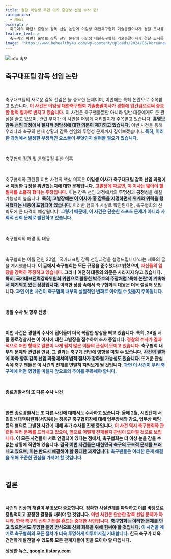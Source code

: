 ```yaml
---
title: 경찰 이임생 축협 이사 홍명보 선임 수사 중!
categories:
  - News
excerpt: >
  축구계의 파란! 홍명보 감독 선임 논란에 이임생 대한축구협회 기술총괄이사가 경찰 조사를 받는다. 절차 위반 및 특혜 의혹과 함께 축구협회의 해명도 풍성해진다. 클릭으로 진실을 확인해보세요!
feature_text: >
  축구계의 파란! 홍명보 감독 선임 논란에 이임생 대한축구협회 기술총괄이사가 경찰 조사를 받는다. 절차 위반 및 특혜 의혹과 함께 축구협회의 해명도 풍성해진다. 클릭으로 진실을 확인해보세요!
image: 'https://www.behealthy4u.com/wp-content/uploads/2024/06/koreanews.jpg'
---
```


<p><img src="https://www.behealthy4u.com/wp-content/uploads/2024/06/koreanews.jpg" alt="info 속보" /></p>

<h2 data-ke-size="size26">축구대표팀 감독 선임 논란</h2>

<p data-ke-size="size16">&nbsp;</p>

<p>축구대표팀의 새로운 감독 선임은 늘 중요한 문제이며, 이번에는 특혜 논란으로 주목받고 있습니다. <b><span style="color: #ee2323;">이 사건은 이임생 대한축구협회 기술총괄이사가 경찰에 입건됨으로써 중요한 법적 절차로 번지고 있습니다.</span></b> 이 사건은 축구팬들뿐만 아니라 일반 대중에게도 큰 관심을 끌고 있으며, 관련 부처가 이 사안을 어떻게 처리할지가 주목받고 있습니다. <b><span style="background-color: #21538527;">홍명보 감독 선임 과정에서 절차적 정당성에 대한 의문이 제기되고 있습니다.</span></b> 이번 사건을 통해 우리나라 축구의 현재 상황과 감독 선임의 투명성 문제까지 짚어보겠습니다. <b><span style="color: #1a5490;">특히, 이러한 과정에서 발생한 부정적인 요소들이 무엇인지 살펴볼 필요가 있습니다.</span></b></p>

<p data-ke-size="size16">&nbsp;</p>

<p>축구협회 정관 및 운영규정 위반 의혹</p>

<p data-ke-size="size16">&nbsp;</p>

<p>축구협회와 관련된 이번 사건의 핵심 의혹은 <b>이임생 이사가 축구대표팀 감독 선임 과정에서 제정한 규정을 위반했는지에 대한 문제입니다.</b> <b><span style="color: #ee2323;">고발장에 따르면, 이 이사는 밟아야 할 절차를 소홀히 했다는 주장입니다.</span></b> 이는 감독 선임 과정에서의 <b>투명성</b>과 <b>공정성</b>을 해칠 가능성이 높습니다. <b><span style="background-color: #21538527;">특히, 고발장에는 이 이사가 홍 감독을 지명하면서 위계와 위력을 행사했다는 내용이 포함되어 있습니다.</span></b> 이러한 혐의가 사실로 확인된다면, 축구협회의 신뢰도에 큰 타격이 예상됩니다. <b><span style="color: #1a5490;">그렇기 때문에, 이 사건은 단순한 스포츠 문제가 아니라 사회적 신뢰 문제로 발전하고 있습니다.</span></b></p>

<p data-ke-size="size16">&nbsp;</p>

<p>축구협회의 해명 및 대응</p>

<p data-ke-size="size16">&nbsp;</p>

<p>축구협회는 이틀 전인 22일, '국가대표팀 감독 선임과정을 설명드립니다'라는 제목의 글을 게시했습니다. <b>이 글에서 축구협회는 모든 규정을 준수했다고 밝혔으며, <b><span style="color: #ee2323;">자신들의 입장을 강력히 주장하고 있습니다.</span></b> 그러나 여전히 대중의 의문은 사라지지 않고 있습니다. <b><span style="background-color: #21538527;">특히, 국가대표전력강화위원회 위원으로 활동한 박주호의 주장처럼 '특혜 논란'이 계속해서 제기되고 있는 상황입니다.</span></b> 이러한 상황 속에서 축구협회의 대응은 더욱 절실해 보입니다. <b><span style="color: #1a5490;">과연 이번 사건이 축구협회 내부의 실질적인 변화로 이어질 수 있을지 주목됩니다.</span></b></p>

<p data-ke-size="size16">&nbsp;</p>

<p>경찰 수사 및 향후 전망</p>

<p data-ke-size="size16">&nbsp;</p>

<p>이번 사건은 경찰의 수사에 접어들며 더욱 복잡한 양상을 띄고 있습니다. <b>특히, 24일 서울 종로경찰서는 이 이사에 대한 고발장을 접수하여 조사 중입니다.</b> <b><span style="color: #ee2323;">경찰의 수사가 결과적으로 어떤 형태로 결론이 나게 될지 많은 이들의 관심이 모이고 있습니다.</span></b> 축구협회 내부의 문제와 관련된 만큼, 그 결과는 축구계 전반에 영향을 미칠 수 있습니다. <b><span style="background-color: #21538527;">사건의 결과에 따라 향후 감독 선임 과정에서의 법적 절차가 강화될 가능성도 있습니다.</span></b> 뜨거운 관심 속에 축구 팬들은 이 사건의 전개를 면밀히 지켜보게 될 것입니다. <b><span style="color: #1a5490;">과연 이 사건이 우리 축구계에 어떤 영향을 미칠지 앞으로의 추이를 주목해야 합니다.</span></b></p>

<p data-ke-size="size16">&nbsp;</p>

<p>종로경찰서의 또 다른 수사 사건</p>

<p data-ke-size="size16">&nbsp;</p>

<p>한편 종로경찰서는 또 다른 사건에 대해서도 수사하고 있습니다. <b>올해 2월, 시민단체 서민민생대책위원회(서민위)는 정몽규 축구협회장에 대해 업무방해와 강요, 업무상 배임 등의 혐의로 고발한 사건에 대해 추가 수사를 진행 중입니다.</b> <b><span style="color: #ee2323;">이 사건 역시 축구협회와 관련된 여러 문제를 드러내고 있으며, 앞으로 어떻게 전개될지 관심이 모아질 것으로 보입니다.</span></b> 이 모든 사건들이 서로 연결되어 있다는 점에서, 축구협회는 더 이상 눈을 감을 수 없는 상황에 직면해 있습니다. <b><span style="background-color: #21538527;">결국 이번 사건들은 대한민국 축구의 구조적 문제를 드러내고 있으며, 이는 반드시 해결해야 할 중대한 과제입니다.</span></b> <b><span style="color: #1a5490;">축구팬들은 이러한 문제 해결을 위해 꾸준한 관심을 가져야 할 것입니다.</span></b></p>

<p data-ke-size="size16">&nbsp;</p>

<h2 data-ke-size="size26">결론</h2>

<p data-ke-size="size16">&nbsp;</p>

<p>사건의 진상과 해결이 무엇보다 중요합니다. <b>정확한 사실관계를 파악하고 이를 바탕으로 중립적이고 공정한 결정을 내려야 할 것입니다.</b> <b><span style="color: #ee2323;">이번 사건은 단순한 감독 선임 문제가 아니라, 한국 축구의 신뢰 기반을 흔드는 중대한 사안입니다.</span></b> <b><span style="background-color: #21538527;">축구협회는 이러한 문제를 안고 있으면서도 투명한 운영 방식으로 신뢰 회복을 위해 힘써야 할 것입니다.</span></b> <b><span style="color: #1a5490;">이 사건을 계기로 축구협회의 모든 절차가 더욱 투명하게 이루어지길 기대합니다.</span></b> 한국 축구가 더욱 건전하게 발전할 수 있도록 모든 관계자들이 힘을 모아야 할 때입니다. </p>
생생한 뉴스, <a href="https://qoogle.tistory.com" rel="dofollow">qoogle.tistory.com</a>


